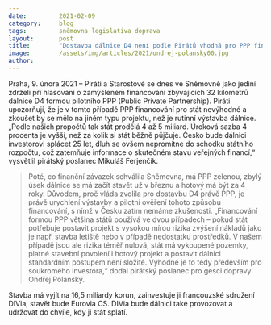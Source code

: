 ```yaml
---
date:         2021-02-09 
category:     blog
tags:         sněmovna legislativa doprava
layout:       post
title:        "Dostavba dálnice D4 není podle Pirátů vhodná pro PPP financování, stát zbytečně prodělá pět miliard"
image:        /assets/img/articles/2021/ondrej-polansky00.jpg
author:       
---
```




 

Praha, 9. února 2021 – Piráti a Starostové se dnes ve Sněmovně jako jediní zdrželi při hlasování o zamýšleném financování zbývajících 32 kilometrů dálnice D4 formou pilotního PPP (Public Private Partnership). Piráti upozorňují, že je v tomto případě PPP financování pro stát nevýhodné a zkoušet by se mělo na jiném typu projektu, než je rutinní výstavba dálnice. „Podle našich propočtů tak stát prodělá 4 až 5 miliard. Úroková sazba 4 procenta je vyšší, než za kolik si stát běžně půjčuje. Česko bude dálnici investorovi splácet 25 let, dluh se ovšem nepromítne do schodku státního rozpočtu, což zatemňuje informace o skutečném stavu veřejných financí,“ vysvětlil pirátský poslanec Mikuláš Ferjenčík.

> Poté, co finanční závazek schválila Sněmovna, má PPP zelenou, zbylý úsek dálnice se má začít stavět už v březnu a hotový má být za 4 roky. Důvodem, proč vláda zvolila pro dostavbu D4 právě PPP, je právě urychlení výstavby a pilotní ověření tohoto způsobu financování, s nímž v Česku zatím nemáme zkušenosti. „Financování formou PPP většina států používá ve dvou případech – pokud stát potřebuje postavit projekt s vysokou mírou rizika zvýšení nákladů jako je např. stavba letiště nebo v případě nedostatku prostředků. V našem případě jsou ale rizika téměř nulová, stát má vykoupené pozemky, platné stavební povolení i hotový projekt a postavit dálnici standardním postupem není složité. Výhodné je to tedy především pro soukromého investora,“ dodal pirátský poslanec pro gesci dopravy Ondřej Polanský.

Stavba má vyjít na 16,5 miliardy korun, zainvestuje ji francouzské sdružení DIVia, stavět bude Eurovia CS. DIVia bude dálnici také provozovat a udržovat do chvíle, kdy ji stát splatí.
